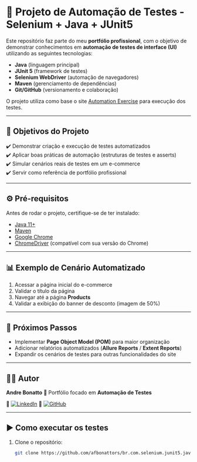 # 🧪 Projeto de Automação de Testes - Selenium + Java + JUnit5

Este repositório faz parte do meu **portfólio profissional**, com o objetivo de demonstrar conhecimentos em **automação de testes de interface (UI)** utilizando as seguintes tecnologias:

- **Java** (linguagem principal)
- **JUnit 5** (framework de testes)
- **Selenium WebDriver** (automação de navegadores)
- **Maven** (gerenciamento de dependências)
- **Git/GitHub** (versionamento e colaboração)

O projeto utiliza como base o site [Automation Exercise](https://automationexercise.com/) para execução dos testes.

---

## 📌 Objetivos do Projeto

✔️ Demonstrar criação e execução de testes automatizados \
✔️ Aplicar boas práticas de automação (estruturas de testes e asserts) \
✔️ Simular cenários reais de testes em um e-commerce \
✔️ Servir como referência de portfólio profissional

---

## ⚙️ Pré-requisitos

Antes de rodar o projeto, certifique-se de ter instalado:

- [Java 11+](https://adoptium.net/)
- [Maven](https://maven.apache.org/)
- [Google Chrome](https://www.google.com/chrome/)
- [ChromeDriver](https://chromedriver.chromium.org/downloads) (compatível com sua versão do Chrome)

---

## 📊 Exemplo de Cenário Automatizado

1. Acessar a página inicial do e-commerce
2. Validar o título da página
3. Navegar até a página **Products**
4. Validar a exibição do banner de desconto (imagem de 50%)

---

## 📌 Próximos Passos

- Implementar **Page Object Model (POM)** para maior organização
- Adicionar relatórios automatizados (**Allure Reports** / **Extent Reports**)
- Expandir os cenários de testes para outras funcionalidades do site

---

## 👨‍💻 Autor

**Andre Bonatto**
💼 Portfólio focado em **Automação de Testes**

🔗 [![LinkedIn](https://img.shields.io/badge/LinkedIn-%230077B5?style=for-the-badge&logo=linkedin&logoColor=white)](https://www.linkedin.com/in/andre-bonatto/)
🔗 [![GitHub](https://img.shields.io/badge/GitHub-%2312100E?style=for-the-badge&logo=github&logoColor=white)](https://github.com/afbonattors)

---

## ▶️ Como executar os testes

1. Clone o repositório:
   ```bash
   git clone https://github.com/afbonattors/br.com.selenium.junit5.java.git
